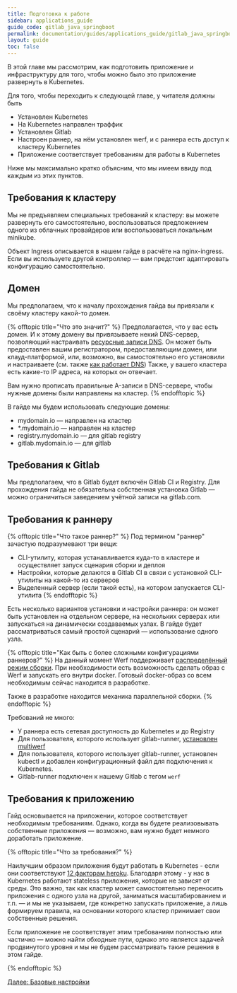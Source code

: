 ```yaml
---
title: Подготовка к работе
sidebar: applications_guide
guide_code: gitlab_java_springboot
permalink: documentation/guides/applications_guide/gitlab_java_springboot/010_preparing.html
layout: guide
toc: false
---
```

В этой главе мы рассмотрим, как подготовить приложение и инфраструктуру для того, чтобы можно было это приложение развернуть в Kubernetes.

Для того, чтобы переходить к следующей главе, у читателя должны быть

- Установлен Kubernetes
- На Kubernetes направлен траффик
- Установлен Gitlab
- Настроен раннер, на нём установлен werf, и с раннера есть доступ к кластеру Kubernetes
- Приложение соответствует требованиям для работы в Kubernetes

Ниже мы максимально кратко объясним, что мы имеем ввиду под каждым из этих пунктов.

## Требования к кластеру

Мы не предъявляем специальных требований к кластеру: вы можете развернуть его самостоятельно, воспользоваться предложением одного из облачных провайдеров или воспользоваться локальным minikube.

Объект Ingress описывается в нашем гайде в расчёте на nginx-ingress. Если вы используете другой контроллер — вам предстоит адаптировать конфигурацию самостоятельно.

## Домен

Мы предполагаем, что к началу прохождения гайда вы привязали к своёму кластеру какой-то домен.

{% offtopic title="Что это значит?" %}
Предполагается, что у вас есть домен. И к этому домену вы привязываете некий DNS-сервер, позволяющий настраивать [ресурсные записи DNS](https://ru.wikipedia.org/wiki/%D0%A2%D0%B8%D0%BF%D1%8B_%D1%80%D0%B5%D1%81%D1%83%D1%80%D1%81%D0%BD%D1%8B%D1%85_%D0%B7%D0%B0%D0%BF%D0%B8%D1%81%D0%B5%D0%B9_DNS). Он может быть предоставлен вашим регистратором, предоставляющим домен, или клауд-платформой, или, возможно, вы самостоятельно его установили и настраиваете (см. также [как работает DNS](https://firstwiki.ru/index.php/%D0%9A%D0%B0%D0%BA_%D1%80%D0%B0%D0%B1%D0%BE%D1%82%D0%B0%D0%B5%D1%82_DNS))
Также, у вашего кластера есть какие-то IP адреса, на которых он отвечает.

Вам нужно прописать правильные A-записи в DNS-сервере, чтобы нужные домены были направлены на кластер.
{% endofftopic %}

В гайде мы будем использовать следующие домены:

- mydomain.io — направлен на кластер
- *.mydomain.io — направлен на кластер
- registry.mydomain.io — для gitlab registry
- gitlab.mydomain.io — для gitlab

## Требования к Gitlab

Мы предполагаем, что в Gitlab будет включён Gitlab CI и Registry.
Для прохождения гайда не обязательна собственная установка Gitlab — можно ограничиться заведением учётной записи на gitlab.com.

## Требования к раннеру

{% offtopic title="Что такое раннер?" %}
Под термином "раннер" зачастую подразумевают три вещи:

- CLI-утилиту, которая устанавливается куда-то в кластере и осуществляет запуск сценария сборки и деплоя
- Настройки, которые делаются в Gitlab CI в связи с установкой CLI-утилиты на какой-то из серверов
- Выделенный сервер (если такой есть), на котором запускается CLI-утилита
{% endofftopic %}

Есть несколько вариантов установки и настройки раннера: он может быть установлен на отдельном сервере, на нескольких серверах или запускаться на динамически создаваемых узлах. В гайде будет рассматриваться самый простой сценарий — использование одного узла.

{% offtopic title="Как быть с более сложными конфигурациями раннеров?" %}
На данный момент Werf поддерживает [распределённый режим сборки](https://ru.werf.io/documentation/guides/switch_to_distributed_mode.html).
При необходимости есть возможность сделать образ с Werf и запускать его внутри docker. Готовый docker-образ со всем необходимым сейчас находится в разработке.  

Также в разработке находится механика параллельной сборки.
{% endofftopic %}

Требований не много:

*   У раннера есть сетевая доступность до Kubernetes и до Registry
*   Для пользователя, которого использует gitlab-runner, [установлен multiwerf](https://ru.werf.io/documentation/guides/installation.html#installing-multiwerf)
*   Для пользователя, которого использует gitlab-runner, установлен kubectl и добавлен конфигурационный файл для подключения к Kubernetes.
*   Gitlab-runner подключен к нашему Gitlab с тегом `werf` 

## Требования к приложению

Гайд основывается на приложении, которое соответствует необходимым требованиям. Однако, когда вы будете реализовывать собственные приложения — возможно, вам нужно будет немного доработать приложение.

{% offtopic title="Что за требования?" %}

Наилучшим образом приложения будут работать в Kubernetes - если они соответствуют [12 факторам heroku](https://12factor.net/). Благодаря этому - у нас в Kubernetes работают stateless приложения, которые не зависят от среды. Это важно, так как кластер может самостоятельно переносить приложения с одного узла на другой, заниматься масштабированием и т.п. — и мы не указываем, где конкретно запускать приложение, а лишь формируем правила, на основании которого кластер принимает свои собственные решения.

Если приложение не соответствует этим требованиям полностью или частично — можно найти обходные пути, однако это является задачей продвинутого уровня и мы не будем рассматривать такие решения в этом гайде.

{% endofftopic %}

<div>
    <a href="020_basic.html" class="nav-btn">Далее: Базовые настройки</a>
</div>
